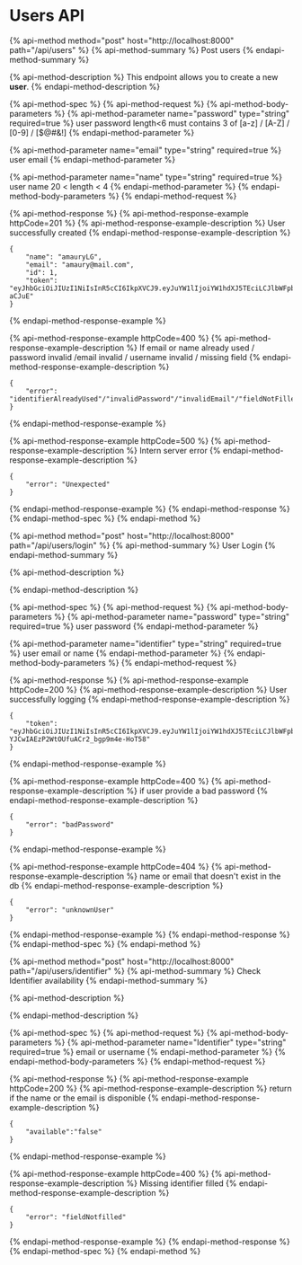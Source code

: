 # Users API

{% api-method method="post" host="http://localhost:8000" path="/api/users" %}
{% api-method-summary %}
Post users
{% endapi-method-summary %}

{% api-method-description %}
This endpoint allows you to create a new **user**.
{% endapi-method-description %}

{% api-method-spec %}
{% api-method-request %}
{% api-method-body-parameters %}
{% api-method-parameter name="password" type="string" required=true %}
user password length&lt;6 must contains 3 of \[a-z\] / \[A-Z\] / \[0-9\] / \[$@\#&!\]
{% endapi-method-parameter %}

{% api-method-parameter name="email" type="string" required=true %}
user email 
{% endapi-method-parameter %}

{% api-method-parameter name="name" type="string" required=true %}
user name 20 &lt; length &lt; 4
{% endapi-method-parameter %}
{% endapi-method-body-parameters %}
{% endapi-method-request %}

{% api-method-response %}
{% api-method-response-example httpCode=201 %}
{% api-method-response-example-description %}
User successfully created 
{% endapi-method-response-example-description %}

```
{
    "name": "amauryLG",
    "email": "amaury@mail.com",
    "id": 1,
    "token": "eyJhbGciOiJIUzI1NiIsInR5cCI6IkpXVCJ9.eyJuYW1lIjoiYW1hdXJ5TEciLCJlbWFpbCI6ImFtYXVyeUxHIiwiaWF0IjoxNjE5ODY1ODU2fQ.XwXVzSEtSRfNGsmzvQUO7EJZhFFh6l0adD4I4-aCJuE"
}
```
{% endapi-method-response-example %}

{% api-method-response-example httpCode=400 %}
{% api-method-response-example-description %}
If email or name already used / password invalid /email invalid / username invalid / missing field 
{% endapi-method-response-example-description %}

```
{
    "error": "identifierAlreadyUsed"/"invalidPassword"/"invalidEmail"/"fieldNotFilled"
}
```
{% endapi-method-response-example %}

{% api-method-response-example httpCode=500 %}
{% api-method-response-example-description %}
Intern server error
{% endapi-method-response-example-description %}

```
{
    "error": "Unexpected"
}
```
{% endapi-method-response-example %}
{% endapi-method-response %}
{% endapi-method-spec %}
{% endapi-method %}

{% api-method method="post" host="http://localhost:8000" path="/api/users/login" %}
{% api-method-summary %}
User Login
{% endapi-method-summary %}

{% api-method-description %}

{% endapi-method-description %}

{% api-method-spec %}
{% api-method-request %}
{% api-method-body-parameters %}
{% api-method-parameter name="password" type="string" required=true %}
user password
{% endapi-method-parameter %}

{% api-method-parameter name="identifier" type="string" required=true %}
user email or name
{% endapi-method-parameter %}
{% endapi-method-body-parameters %}
{% endapi-method-request %}

{% api-method-response %}
{% api-method-response-example httpCode=200 %}
{% api-method-response-example-description %}
User successfully logging
{% endapi-method-response-example-description %}

```
{
    "token": "eyJhbGciOiJIUzI1NiIsInR5cCI6IkpXVCJ9.eyJuYW1lIjoiYW1hdXJ5TEciLCJlbWFpbCI6ImFtYXVyeUxHIiwiaWF0IjoxNjE5OTQ2NTk2fQ.kV5kOIzG-YJCwIAEzP2WtOUfuACr2_bgp9m4e-HoT58"
}
```
{% endapi-method-response-example %}

{% api-method-response-example httpCode=400 %}
{% api-method-response-example-description %}
if user provide a bad password
{% endapi-method-response-example-description %}

```
{
    "error": "badPassword"
}
```
{% endapi-method-response-example %}

{% api-method-response-example httpCode=404 %}
{% api-method-response-example-description %}
name or email that doesn't exist in the db
{% endapi-method-response-example-description %}

```
{
    "error": "unknownUser"
}
```
{% endapi-method-response-example %}
{% endapi-method-response %}
{% endapi-method-spec %}
{% endapi-method %}

{% api-method method="post" host="http://localhost:8000" path="/api/users/identifier" %}
{% api-method-summary %}
Check Identifier availability
{% endapi-method-summary %}

{% api-method-description %}

{% endapi-method-description %}

{% api-method-spec %}
{% api-method-request %}
{% api-method-body-parameters %}
{% api-method-parameter name="Identifier" type="string" required=true %}
email or username
{% endapi-method-parameter %}
{% endapi-method-body-parameters %}
{% endapi-method-request %}

{% api-method-response %}
{% api-method-response-example httpCode=200 %}
{% api-method-response-example-description %}
return if the name or the email is disponible 
{% endapi-method-response-example-description %}

```
{
    "available":"false"
}
```
{% endapi-method-response-example %}

{% api-method-response-example httpCode=400 %}
{% api-method-response-example-description %}
Missing identifier filled
{% endapi-method-response-example-description %}

```
{
    "error": "fieldNotfilled"
}
```
{% endapi-method-response-example %}
{% endapi-method-response %}
{% endapi-method-spec %}
{% endapi-method %}

